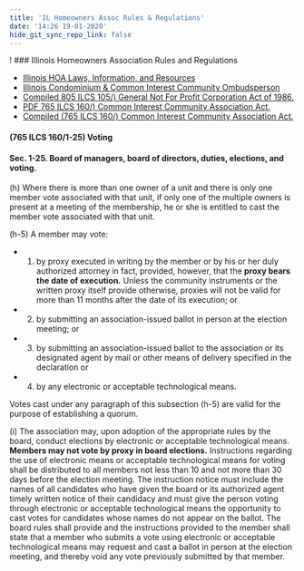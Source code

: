 ```yaml
---
title: 'IL Homeowners Assoc Rules & Regulations'
date: '14:26 19-01-2020'
hide_git_sync_repo_link: false
---
```


! ### Illinois Homeowners Association Rules and Regulations
* [Illinois HOA Laws, Information, and Resources ](https://www.hopb.co/illinois)
* [Illinois Condominium & Common Interest Community Ombudsperson](https://www.idfpr.com/ccico/)
* [Compiled 805 ILCS 105/) General Not For Profit Corporation Act of 1986.](http://www.ilga.gov/legislation/ilcs/ilcs3.asp?ActID=2280&ChapterID=65)
* [PDF 765 ILCS 160/) Common Interest Community Association Act.](https://www.idfpr.com/CCICO/PDFs/CICAA%20Full%20Act%202018.pdf)
* [Compiled (765 ILCS 160/) Common Interest Community Association Act.](http://www.ilga.gov/legislation/ilcs/ilcs4.asp?ActID=3273&ChapterID=62&SeqStart=100000&SeqEnd=1850000)

#### (765 ILCS 160/1-25) Voting

#### Sec. 1-25. Board of managers, board of directors, duties, elections, and __voting.__

(h) Where there is more than one owner of a unit and there is only one member vote associated with that unit, if only one of the multiple owners is present at a meeting of the membership, he or she is entitled to cast the member vote associated with that unit.

(h-5) A member may vote:

- 1) by proxy executed in writing by the member or by his or her duly authorized attorney in fact, provided, however, that the __proxy bears the date of execution.__ Unless the community instruments or the written proxy itself provide otherwise, proxies will not be valid for more than 11 months after the date of its execution; or
- 2) by submitting an association-issued ballot in person at the election meeting; or 
- 3) by submitting an association-issued ballot to the association or its designated agent by mail or other means of delivery specified in the declaration or
- 4) by any electronic or acceptable technological means.

Votes cast under any paragraph of this subsection (h-5) are valid for the purpose of establishing a quorum.

(i) The association may, upon adoption of the appropriate rules by the board, conduct elections by electronic or acceptable technological means. __Members may not vote by proxy in board elections.__ Instructions regarding the use of electronic means or acceptable technological means for voting shall be distributed to all members not less than 10 and not more than 30 days before the election meeting. The instruction notice must include the names of all candidates who have given the board or its authorized agent timely written notice of their candidacy and must give the person voting through electronic or acceptable technological means the opportunity to cast votes for candidates whose names do not appear on the ballot. The board rules shall provide and the instructions provided to the member shall state that a member who submits a vote using electronic or acceptable technological means may request and cast a ballot in person at the election meeting, and thereby void any vote previously submitted by that member.
